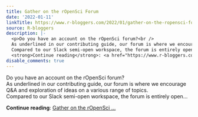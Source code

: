 ```yaml
---
title: Gather on the rOpenSci Forum
date: '2022-01-11'
linkTitle: https://www.r-bloggers.com/2022/01/gather-on-the-ropensci-forum/
source: R-bloggers
description: |-
  <p>Do you have an account on the rOpenSci forum?<br />
  As underlined in our contributing guide, our forum is where we encourage Q&#038;A and exploration of ideas on a various range of topics.<br />
  Compared to our Slack semi-open workspace, the forum is entirely open...</p>
  <strong>Continue reading</strong>: <a href="https://www.r-bloggers.com/2022/01/gather-on-the-ropensci-forum/">Gather on the rOpenSci ...
disable_comments: true
---
```

<p>Do you have an account on the rOpenSci forum?<br />
As underlined in our contributing guide, our forum is where we encourage Q&#038;A and exploration of ideas on a various range of topics.<br />
Compared to our Slack semi-open workspace, the forum is entirely open...</p>
<strong>Continue reading</strong>: <a href="https://www.r-bloggers.com/2022/01/gather-on-the-ropensci-forum/">Gather on the rOpenSci ...